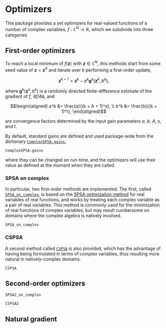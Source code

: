 # Optimizers

This package provides a set optimizers for real-valued functions of a number of complex variables, $f:\mathbb{C}^N\to\mathbb{R}$, which we subdivide into three categories

## First-order optimizers

To reach a local minimum of $f(\bm z)$ with $\bm z \in \mathbb{C}^N$, this methods start from some seed value of $\bm z = \bm z^0$ and iterate over $k$ performing a first-order update,
```math
\bm z^{k+1} = \bm z^k - a^k \bm g^{k}(\bm z^k, b^k),
```

where $\bm g^k(\bm z^k, b^k)$ is a randomly directed finite-difference estimate of the gradient of $f$, $\partial f / \partial\bm{z}$, and
```math
\begin{aligned}
a^k &= \frac{a}{(k + A + 1)^s}, \\
b^k &= \frac{b}{(k + 1)^t},
\end{aligned}
```
are convergence factors determined by the input gain parameters $a$, $b$, $A$, $s$, and $t$.

By default, standard gains are defined and used package-wide from the dictionary [`ComplexSPSA.gains`](@ref),
```@docs
ComplexSPSA.gains
```
where they can be changed on run-time, and the optimizers will use their value as defined at the moment when they are called.

### SPSA on complex

In particular, two first-order methods are implemented. The first, called [`SPSA_on_complex`](@ref), is based on the [SPSA optimization method](https://www.jhuapl.edu/spsa/) for real variables of real functions, and works by treating each complex variable as a pair of real variables. This method is commonly used for the minimization of real functions of complex variables, but may result cumbersome on domains where the complex algebra is natively involved.
```@docs
SPSA_on_complex
```

### CSPSA

A second method called [`CSPSA`](@ref) is also provided, which has the advantage of having being formulated in terms of complex variables, thus resulting more natural in natively-complex domains.
```@docs
CSPSA
```


## Second-order optimizers

```@docs
SPSA2_on_complex
```


```@docs
CSPSA2
```

## Natural gradient
